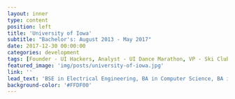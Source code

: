 ```yaml
---
layout: inner
type: content
position: left
title: 'University of Iowa'
subtitle: "Bachelor's: August 2013 - May 2017"
date: 2017-12-30 00:00:00
categories: development
tags: [Founder - UI Hackers, Analyst - UI Dance Marathon, VP - Ski Club, ACM, UI Symphony Orchestra, Summer abroad in San Sebastián]
featured_image: 'img/posts/university-of-iowa.jpg'
link: ''
lead_text: 'BSE in Electrical Engineering, BA in Computer Science, BA in Music, Mathematics minor, and University Honors.'
background-color: '#FFDF00'
---
```

